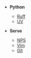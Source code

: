 
* **Python**
  * [Ruff](Python/Ruff.md)
  * [UV](Python/UV.md)

* **Serve**
  * [NPS](Serve/NPS.md)
  * [Vim](Serve/Vim.md)
  * [Git](Serve/Git.md)

